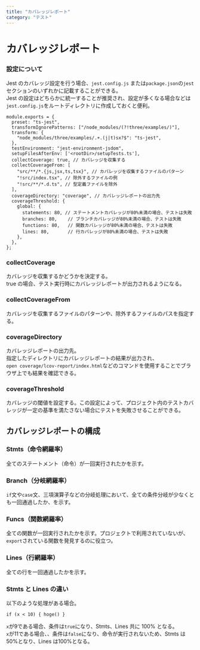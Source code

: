 ```yaml
---
title: "カバレッジレポート"
category: "テスト"
---
```


# カバレッジレポート

### 設定について
Jest のカバレッジ設定を行う場合、`jest.config.js` または`package.json`の`jest`セクションのいずれかに記載することができる。  
Jest の設定はどちらかに統一することが推奨され、設定が多くなる場合などは`jest.config.js`をルートディレクトリに作成しておくと便利。  
```
module.exports = {
  preset: "ts-jest",
  transformIgnorePatterns: ["/node_modules/(?!three/examples/)"],
  transform: {
    "node_modules/three/examples/.+.(j|t)sx?$": "ts-jest",
  },
  testEnvironment: "jest-environment-jsdom",
  setupFilesAfterEnv: ['<rootDir>/setupTests.ts'],
  collectCoverage: true, // カバレッジを収集する
  collectCoverageFrom: [
    "src/**/*.{js,jsx,ts,tsx}", // カバレッジを収集するファイルのパターン
    "!src/index.tsx", // 除外するファイルの例
    "!src/**/*.d.ts", // 型定義ファイルを除外
  ],
  coverageDirectory: "coverage", // カバレッジレポートの出力先
  coverageThreshold: {
    global: {
      statements: 80, // ステートメントカバレッジが80%未満の場合、テストは失敗
      branches: 80,    // ブランチカバレッジが80%未満の場合、テストは失敗
      functions: 80,   // 関数カバレッジが80%未満の場合、テストは失敗
      lines: 80,       // 行カバレッジが80%未満の場合、テストは失敗
    },
  },
};
```

### collectCoverage
カバレッジを収集するかどうかを決定する。  
true の場合、テスト実行時にカバレッジレポートが出力されるようになる。

### collectCoverageFrom
カバレッジを収集するファイルのパターンや、除外するファイルのパスを指定する。

### coverageDirectory
カバレッジレポートの出力先。  
指定したディレクトリにカバレッジレポートの結果が出力され、  
`open coverage/lcov-report/index.html`などのコマンドを使用することでブラウザ上でも結果を確認できる。

### coverageThreshold
カバレッジの閾値を設定する。この設定によって、プロジェクト内のテストカバレッジが一定の基準を満たさない場合にテストを失敗させることができる。

## カバレッジレポートの構成

### Stmts（命令網羅率）
全てのステートメント（命令）が一回実行されたかを示す。

### Branch（分岐網羅率）
`if`文や`case`文、三項演算子などの分岐処理において、全ての条件分岐が少なくとも一回通過したか、を示す。

### Funcs（関数網羅率）
全ての関数が一回実行されたかを示す。プロジェクトで利用されていないが、`export`されている関数を発見するのに役立つ。

### Lines（行網羅率）
全ての行を一回通過したかを示す。

### Stmts と Lines の違い
以下のような処理がある場合。
```
if (x < 10) { hoge() }
```
`x`が9である場合、条件は`true`になり、Stmts、Lines 共に 100% となる。  
`x`が11である場合、、条件は`false`になり、命令が実行されないため、Stmts は50%となり、Lines は100%となる。